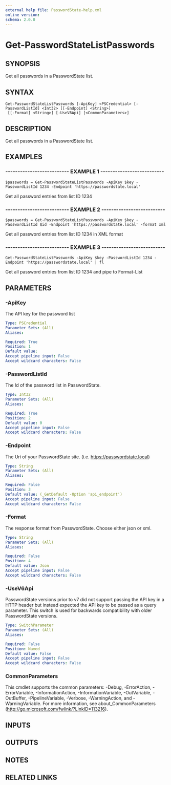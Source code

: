 ```yaml
---
external help file: PasswordState-help.xml
online version: 
schema: 2.0.0
---
```


# Get-PasswordStateListPasswords
## SYNOPSIS
Get all passwords in a PasswordState list.
## SYNTAX

```
Get-PasswordStateListPasswords [-ApiKey] <PSCredential> [-PasswordListId] <Int32> [[-Endpoint] <String>]
 [[-Format] <String>] [-UseV6Api] [<CommonParameters>]
```

## DESCRIPTION
Get all passwords in a PasswordState list.
## EXAMPLES

### -------------------------- EXAMPLE 1 --------------------------
```
$passwords = Get-PasswordStateListPasswords -ApiKey $key -PasswordListId 1234 -Endpoint 'https://passwordstate.local'
```

Get all password entries from list ID 1234
### -------------------------- EXAMPLE 2 --------------------------
```
$passwords = Get-PasswordStateListPasswords -ApiKey $key -PasswordListId $id -Endpoint 'https://passwordstate.local' -format xml
```

Get all password entries from list ID 1234 in XML format
### -------------------------- EXAMPLE 3 --------------------------
```
Get-PasswordStateListPasswords -ApiKey $key -PasswordListId 1234 -Endpoint 'https://passwordstate.local' | fl
```

Get all password entries from list ID 1234 and pipe to Format-List
## PARAMETERS

### -ApiKey
The API key for the password list

```yaml
Type: PSCredential
Parameter Sets: (All)
Aliases: 

Required: True
Position: 1
Default value: 
Accept pipeline input: False
Accept wildcard characters: False
```

### -PasswordListId
The Id of the password list in PasswordState.

```yaml
Type: Int32
Parameter Sets: (All)
Aliases: 

Required: True
Position: 2
Default value: 0
Accept pipeline input: False
Accept wildcard characters: False
```

### -Endpoint
The Uri of your PasswordState site.
(i.e.
https://passwordstate.local)

```yaml
Type: String
Parameter Sets: (All)
Aliases: 

Required: False
Position: 3
Default value: (_GetDefault -Option 'api_endpoint')
Accept pipeline input: False
Accept wildcard characters: False
```

### -Format
The response format from PasswordState.
Choose either json or xml.

```yaml
Type: String
Parameter Sets: (All)
Aliases: 

Required: False
Position: 4
Default value: Json
Accept pipeline input: False
Accept wildcard characters: False
```

### -UseV6Api
PasswordState versions prior to v7 did not support passing the API key in a HTTP header
but instead expected the API key to be passed as a query parameter.
This switch is used for 
backwards compatibility with older PasswordState versions.

```yaml
Type: SwitchParameter
Parameter Sets: (All)
Aliases: 

Required: False
Position: Named
Default value: False
Accept pipeline input: False
Accept wildcard characters: False
```

### CommonParameters
This cmdlet supports the common parameters: -Debug, -ErrorAction, -ErrorVariable, -InformationAction, -InformationVariable, -OutVariable, -OutBuffer, -PipelineVariable, -Verbose, -WarningAction, and -WarningVariable. For more information, see about_CommonParameters (http://go.microsoft.com/fwlink/?LinkID=113216).
## INPUTS

## OUTPUTS

## NOTES

## RELATED LINKS

